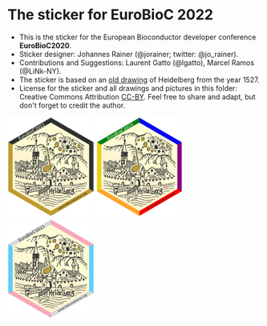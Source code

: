 # The sticker for EuroBioC 2022

* This is the sticker for the European Bioconductor developer conference
  **EuroBioC2020**.
* Sticker designer: Johannes Rainer (@jorainer; twitter: @jo_rainer).
* Contributions and Suggestions: Laurent Gatto (@lgatto), Marcel Ramos
  (@LiNk-NY).
* The sticker is based on an [old
  drawing](https://en.wikipedia.org/wiki/Heidelberg_Castle#/media/File:Obere_Burg_und_Dicker_Turm_Heidelberger_Schloss_Sebastian_Muenster_Kalendarium_Hebraicum_1527_(Ausschnitt).jpg)
  of Heidelberg from the year 1527.
* License for the sticker and all drawings and pictures in this folder: Creative
  Commons Attribution
  [CC-BY](https://creativecommons.org/licenses/by/2.0/). Feel free to share and
  adapt, but don't forget to credit the author.

<img src="./EuroBioC2022.png" height="200">
<img src="./EuroBioC2022-a.png" height="200">
<img src="./EuroBioC2022-b.png" height="200">


